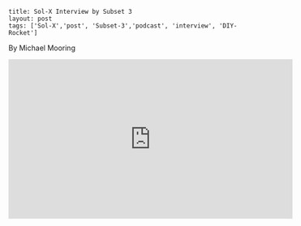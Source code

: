 ```
title: Sol-X Interview by Subset 3
layout: post
tags: ['Sol-X','post', 'Subset-3','podcast', 'interview', 'DIY-Rocket']
```
By Michael Mooring


<iframe class="block auto-center" width="560" height="315" src="http://www.youtube.com/embed/vXi0DmcZWNc" frameborder="0" allowfullscreen></iframe>